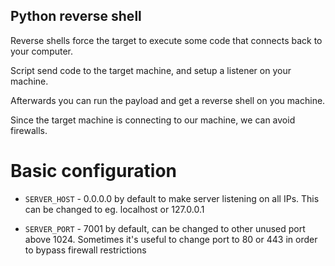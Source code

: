 ## Python reverse shell

Reverse shells force the target to execute some code that connects back to your computer.

Script send code to the target machine, and setup a listener on your machine.

Afterwards you can run the payload and get a reverse shell on you machine.

Since the target machine is connecting to our machine, we can avoid firewalls.

# Basic configuration

 * `SERVER_HOST` - 0.0.0.0 by default to make server listening on all IPs. This can be changed to eg. localhost or 127.0.0.1
 
 * `SERVER_PORT` - 7001 by default, can be changed to other unused port above 1024. Sometimes it's useful to change port to 80 or 443 in order to bypass firewall restrictions


